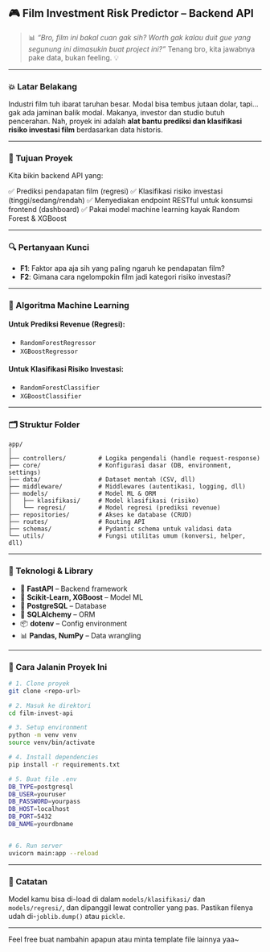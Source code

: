 ## 🎮 **Film Investment Risk Predictor – Backend API**

> 📊 *“Bro, film ini bakal cuan gak sih? Worth gak kalau duit gue yang segunung ini dimasukin buat project ini?”*
> Tenang bro, kita jawabnya pake data, bukan feeling. 💡

---

### 💥 Latar Belakang

Industri film tuh ibarat taruhan besar. Modal bisa tembus jutaan dolar, tapi... gak ada jaminan balik modal.
Makanya, investor dan studio butuh pencerahan.
Nah, proyek ini adalah **alat bantu prediksi dan klasifikasi risiko investasi film** berdasarkan data historis.

---

### 🎯 Tujuan Proyek

Kita bikin backend API yang:

✅ Prediksi pendapatan film (regresi)
✅ Klasifikasi risiko investasi (tinggi/sedang/rendah)
✅ Menyediakan endpoint RESTful untuk konsumsi frontend (dashboard)
✅ Pakai model machine learning kayak Random Forest & XGBoost

---

### 🔍 Pertanyaan Kunci

* **F1**: Faktor apa aja sih yang paling ngaruh ke pendapatan film?
* **F2**: Gimana cara ngelompokin film jadi kategori risiko investasi?

---

### 🧠 Algoritma Machine Learning

#### Untuk Prediksi Revenue (Regresi):

* `RandomForestRegressor`
* `XGBoostRegressor`

#### Untuk Klasifikasi Risiko Investasi:

* `RandomForestClassifier`
* `XGBoostClassifier`

---

### 🗂️ Struktur Folder

```
app/
│
├── controllers/         # Logika pengendali (handle request-response)
├── core/                # Konfigurasi dasar (DB, environment, settings)
├── data/                # Dataset mentah (CSV, dll)
├── middleware/          # Middlewares (autentikasi, logging, dll)
├── models/              # Model ML & ORM
│   ├── klasifikasi/     # Model klasifikasi (risiko)
│   └── regresi/         # Model regresi (prediksi revenue)
├── repositories/        # Akses ke database (CRUD)
├── routes/              # Routing API
├── schemas/             # Pydantic schema untuk validasi data
└── utils/               # Fungsi utilitas umum (konversi, helper, dll)
```

---

### 🧪 Teknologi & Library

* 🐍 **FastAPI** – Backend framework
* 🧠 **Scikit-Learn, XGBoost** – Model ML
* 🐘 **PostgreSQL** – Database
* 🥯 **SQLAlchemy** – ORM
* 📦 **dotenv** – Config environment
* 📊 **Pandas, NumPy** – Data wrangling

---

### 🚀 Cara Jalanin Proyek Ini

```bash
# 1. Clone proyek
git clone <repo-url>

# 2. Masuk ke direktori
cd film-invest-api

# 3. Setup environment
python -m venv venv
source venv/bin/activate

# 4. Install dependencies
pip install -r requirements.txt

# 5. Buat file .env
DB_TYPE=postgresql
DB_USER=youruser
DB_PASSWORD=yourpass
DB_HOST=localhost
DB_PORT=5432
DB_NAME=yourdbname


# 6. Run server
uvicorn main:app --reload
```

---

### 🌟 Catatan

Model kamu bisa di-load di dalam `models/klasifikasi/` dan `models/regresi/`, dan dipanggil lewat controller yang pas. Pastikan filenya udah di-`joblib.dump()` atau `pickle`.

---

Feel free buat nambahin apapun atau minta template file lainnya yaa\~
